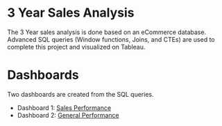# 3 Year Sales Analysis

The 3 Year sales analysis is done based on an eCommerce database. Advanced SQL queries (Window functions, Joins, and CTEs) are used to complete this project and visualized on Tableau.

# Dashboards

Two dashboards are created from the SQL queries.

- Dashboard 1: [Sales Performance](https://public.tableau.com/app/profile/fernand.b.eloundou/viz/3YearSalesAnalysis-SalesPerformance/SalesPerformance)
- Dashboard 2: [General Performance](https://public.tableau.com/app/profile/fernand.b.eloundou/viz/3YearSalesAnalysis_16411587637910/GeneralPerformance)
